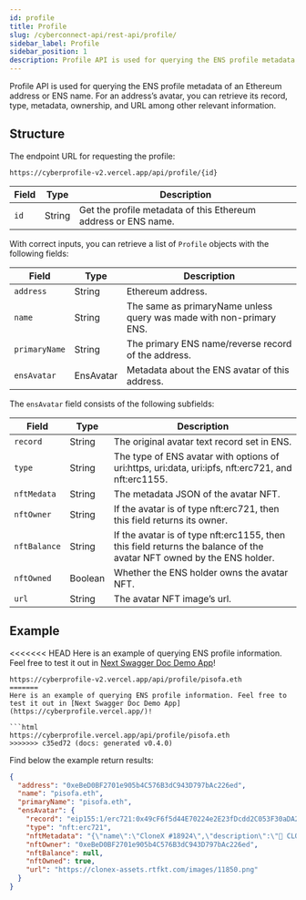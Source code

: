 ```yaml
---
id: profile
title: Profile
slug: /cyberconnect-api/rest-api/profile/
sidebar_label: Profile
sidebar_position: 1
description: Profile API is used for querying the ENS profile metadata of an Ethereum address or ENS name.
---
```


Profile API is used for querying the ENS profile metadata of an Ethereum address or ENS name. For an address’s avatar, you can retrieve its record, type, metadata, ownership, and URL among other relevant information.

## Structure

The endpoint URL for requesting the profile:

```curl
https://cyberprofile-v2.vercel.app/api/profile/{id}
```

| Field | Type   | Description                                                    |
| ----- | ------ | -------------------------------------------------------------- |
| `id`  | String | Get the profile metadata of this Ethereum address or ENS name. |

With correct inputs, you can retrieve a list of `Profile` objects with the following fields:

| Field         | Type      | Description                                                         |
| ------------- | --------- | ------------------------------------------------------------------- |
| `address`     | String    | Ethereum address.                                                   |
| `name`        | String    | The same as primaryName unless query was made with non-primary ENS. |
| `primaryName` | String    | The primary ENS name/reverse record of the address.                 |
| `ensAvatar`   | EnsAvatar | Metadata about the ENS avatar of this address.                      |

The `ensAvatar` field consists of the following subfields:

| Field        | Type    | Description                                                                                                          |
| ------------ | ------- | -------------------------------------------------------------------------------------------------------------------- |
| `record`     | String  | The original avatar text record set in ENS.                                                                          |
| `type`       | String  | The type of ENS avatar with options of uri:https, uri:data, uri:ipfs, nft:erc721, and nft:erc1155.                   |
| `nftMedata`  | String  | The metadata JSON of the avatar NFT.                                                                                 |
| `nftOwner`   | String  | If the avatar is of type nft:erc721, then this field returns its owner.                                              |
| `nftBalance` | String  | If the avatar is of type nft:erc1155, then this field returns the balance of the avatar NFT owned by the ENS holder. |
| `nftOwned`   | Boolean | Whether the ENS holder owns the avatar NFT.                                                                          |
| `url`        | String  | The avatar NFT image’s url.                                                                                          |

## Example

<<<<<<< HEAD
Here is an example of querying ENS profile information. Feel free to test it out in [Next Swagger Doc Demo App](https://cyberprofile-v2.vercel.app/)!

````curl
https://cyberprofile-v2.vercel.app/api/profile/pisofa.eth
=======
Here is an example of querying ENS profile information. Feel free to test it out in [Next Swagger Doc Demo App](https://cyberprofile.vercel.app/)!

```html
https://cyberprofile.vercel.app/api/profile/pisofa.eth
>>>>>>> c35ed72 (docs: generated v0.4.0)
````

Find below the example return results:

```json
{
  "address": "0xeBeD0BF2701e905b4C576B3dC943D797bAc226ed",
  "name": "pisofa.eth",
  "primaryName": "pisofa.eth",
  "ensAvatar": {
    "record": "eip155:1/erc721:0x49cF6f5d44E70224e2E23fDcdd2C053F30aDA28B/11850",
    "type": "nft:erc721",
    "nftMetadata": "{\"name\":\"CloneX #18924\",\"description\":\"🧬 CLONE X 🧬\\n\\n20,000 next-gen Avatars, by RTFKT and Takashi Murakami 🌸\\n\\nIf you own a clone without any Murakami trait please read the terms regarding RTFKT - Owned Content here: https://rtfkt.com/legal-2A\\n\\nYou are also entitled to a commercial license, please read the terms to that here: https://rtfkt.com/legal-2C\",\"attributes\":[{\"trait_type\":\"DNA\",\"value\":\"Human\"},{\"trait_type\":\"Eye Color\",\"value\":\"BLU\"},{\"trait_type\":\"Hair\",\"value\":\"BLU Curtains\"},{\"trait_type\":\"Clothing\",\"value\":\"BLCK VARSITY JCKT\"},{\"trait_type\":\"Mouth\",\"value\":\"ROBO\"}],\"image\":\"https://clonex-assets.rtfkt.com/images/11850.png\"}",
    "nftOwner": "0xeBeD0BF2701e905b4C576B3dC943D797bAc226ed",
    "nftBalance": null,
    "nftOwned": true,
    "url": "https://clonex-assets.rtfkt.com/images/11850.png"
  }
}
```
